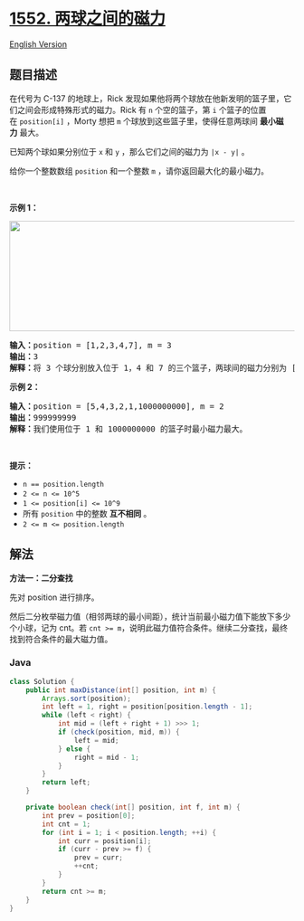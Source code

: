 # [1552. 两球之间的磁力](https://leetcode.cn/problems/magnetic-force-between-two-balls)

[English Version](/solution/1500-1599/1552.Magnetic%20Force%20Between%20Two%20Balls/README_EN.md)

## 题目描述

<p>在代号为 C-137 的地球上，Rick 发现如果他将两个球放在他新发明的篮子里，它们之间会形成特殊形式的磁力。Rick 有&nbsp;<code>n</code>&nbsp;个空的篮子，第&nbsp;<code>i</code>&nbsp;个篮子的位置在&nbsp;<code>position[i]</code>&nbsp;，Morty&nbsp;想把&nbsp;<code>m</code>&nbsp;个球放到这些篮子里，使得任意两球间&nbsp;<strong>最小磁力</strong>&nbsp;最大。</p>

<p>已知两个球如果分别位于&nbsp;<code>x</code>&nbsp;和&nbsp;<code>y</code>&nbsp;，那么它们之间的磁力为&nbsp;<code>|x - y|</code>&nbsp;。</p>

<p>给你一个整数数组&nbsp;<code>position</code>&nbsp;和一个整数&nbsp;<code>m</code>&nbsp;，请你返回最大化的最小磁力。</p>

<p>&nbsp;</p>

<p><strong>示例 1：</strong></p>

<p><img alt="" src="https://fastly.jsdelivr.net/gh/doocs/leetcode@main/solution/1500-1599/1552.Magnetic%20Force%20Between%20Two%20Balls/images/q3v1.jpg" style="height: 195px; width: 562px;"></p>

<pre><strong>输入：</strong>position = [1,2,3,4,7], m = 3
<strong>输出：</strong>3
<strong>解释：</strong>将 3 个球分别放入位于 1，4 和 7 的三个篮子，两球间的磁力分别为 [3, 3, 6]。最小磁力为 3 。我们没办法让最小磁力大于 3 。
</pre>

<p><strong>示例 2：</strong></p>

<pre><strong>输入：</strong>position = [5,4,3,2,1,1000000000], m = 2
<strong>输出：</strong>999999999
<strong>解释：</strong>我们使用位于 1 和 1000000000 的篮子时最小磁力最大。
</pre>

<p>&nbsp;</p>

<p><strong>提示：</strong></p>

<ul>
	<li><code>n == position.length</code></li>
	<li><code>2 &lt;= n &lt;= 10^5</code></li>
	<li><code>1 &lt;= position[i] &lt;= 10^9</code></li>
	<li>所有&nbsp;<code>position</code>&nbsp;中的整数 <strong>互不相同</strong>&nbsp;。</li>
	<li><code>2 &lt;= m &lt;= position.length</code></li>
</ul>

## 解法

**方法一：二分查找**

先对 position 进行排序。

然后二分枚举磁力值（相邻两球的最小间距），统计当前最小磁力值下能放下多少个小球，记为 cnt。若 `cnt >= m`，说明此磁力值符合条件。继续二分查找，最终找到符合条件的最大磁力值。

### **Java**

```java
class Solution {
    public int maxDistance(int[] position, int m) {
        Arrays.sort(position);
        int left = 1, right = position[position.length - 1];
        while (left < right) {
            int mid = (left + right + 1) >>> 1;
            if (check(position, mid, m)) {
                left = mid;
            } else {
                right = mid - 1;
            }
        }
        return left;
    }

    private boolean check(int[] position, int f, int m) {
        int prev = position[0];
        int cnt = 1;
        for (int i = 1; i < position.length; ++i) {
            int curr = position[i];
            if (curr - prev >= f) {
                prev = curr;
                ++cnt;
            }
        }
        return cnt >= m;
    }
}
```
